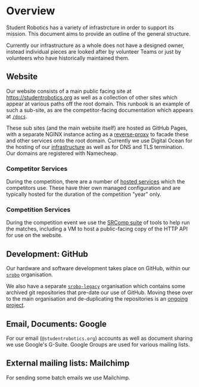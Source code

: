 # Overview

Student Robotics has a variety of infrastrcture in order to support its mission.
This document aims to provide an outline of the general structure.

Currently our infrastructure as a whole does not have a designed owner, instead
individual pieces are looked after by volunteer Teams or just by volunteers who
have historically maintained them.

## Website

Our website consists of a main public facing site at https://studentrobotics.org
as well as a collection of other sites which appear at various paths off the
root domain. This runbook is an example of such a sub-site, as are the
competitor-facing documentation which appears at [`/docs`][slash-docs].

These sub sites (and the main website itself) are hosted as GitHub Pages, with a
separate NGINX instance acting as a [reverse-proxy][reverse-proxy] to facade
these and other services onto the root domain. Currently we use Digital Ocean
for the hosting of our [infrastructure][infrastructure] as well as for DNS and
TLS termination. Our domains are registered with Namecheap.

[slash-docs]: https://studentrobotics.org/docs
[reverse-proxy]: https://github.com/srobo/reverse-proxy
[infrastructure]: https://github.com/srobo/infrastructure

### Competitor Services

During the competition, there are a number of [hosted services](./competitor-services.md)
which the competitors use. These have thier own managed configuration and are
typically hosted for the duration of the competition "year" only.

### Competition Services

During the competition event we use the [SRComp suite][srcomp-suite] of tools to
help run the matches, including a VM to host a public-facing copy of the HTTP
API for use on the website.

[srcomp-suite]: https://github.com/PeterJCLaw/srcomp/wiki

## Development: GitHub

Our hardware and software development takes place on GitHub, within our
[`srobo`](https://github.com/srobo) organisation.

We also have a separate [`srobo-legacy`](https://github.com/srobo-legacy)
organisation which contains some archived git repositories that pre-date our use
of GitHub. Moving these over to the main organisation and de-duplicating the
repositories is an [ongoing project][legacy-repository-migration].

[legacy-repository-migration]: https://github.com/srobo/tasks/issues/179

## Email, Documents: Google

For our email (`@studentrobotics.org`) accounts as well as document sharing we
use Google's G-Suite. Google Groups are used for various mailing lists.

## External mailing lists: Mailchimp

For sending some batch emails we use Mailchimp.
